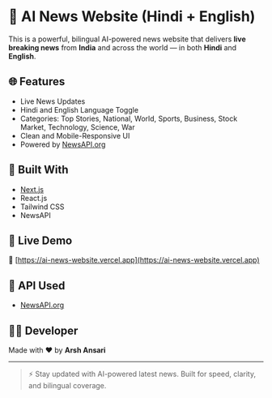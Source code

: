 # 📰 AI News Website (Hindi + English)

This is a powerful, bilingual AI-powered news website that delivers **live breaking news** from **India** and across the world — in both **Hindi** and **English**.

## 🌐 Features
- Live News Updates
- Hindi and English Language Toggle
- Categories: Top Stories, National, World, Sports, Business, Stock Market, Technology, Science, War
- Clean and Mobile-Responsive UI
- Powered by [NewsAPI.org](https://newsapi.org)

## 🚀 Built With
- [Next.js](https://nextjs.org/)
- React.js
- Tailwind CSS
- NewsAPI

## 📡 Live Demo
🔗 [https://ai-news-website.vercel.app](https://ai-news-website.vercel.app)

## 🔑 API Used
- [NewsAPI.org](https://newsapi.org)

## 🧑‍💻 Developer
Made with ❤️ by **Arsh Ansari**

---

> ⚡ Stay updated with AI-powered latest news. Built for speed, clarity, and bilingual coverage.
